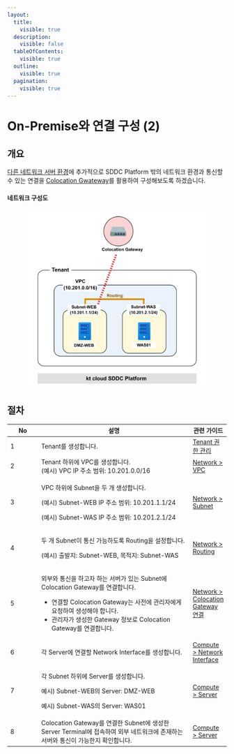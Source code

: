 ```yaml
---
layout:
  title:
    visible: true
  description:
    visible: false
  tableOfContents:
    visible: true
  outline:
    visible: true
  pagination:
    visible: true
---
```


# On-Premise와 연결 구성 (2)

## 개요

[다른 네트워크 서버 환경](subnet.md)에 추가적으로 SDDC Platform 밖의 네트워크 환경과 통신할 수 있는 연결을 [Colocation Gwateway](../network/colocation-gateway-routing.md)를 활용하여 구성해보도록 하겠습니다.

#### 네트워크 구성도

<figure><img src="../.gitbook/assets/image (514).png" alt=""><figcaption></figcaption></figure>

## 절차

<table><thead><tr><th width="70.33333333333331">No</th><th width="417">설명</th><th>관련 가이드</th></tr></thead><tbody><tr><td>1</td><td>Tenant를 생성합니다.</td><td><a href="../tenant-member.md">Tenant 권한 관리</a></td></tr><tr><td>2</td><td>Tenant 하위에 VPC를 생성합니다.<br>(예시) VPC IP 주소 범위: 10.201.0.0/16</td><td><a href="../network/vpc.md#vpc-1">Network > VPC</a></td></tr><tr><td>3</td><td><p>VPC 하위에 Subnet을 두 개 생성합니다.</p><p>(예시) Subnet-WEB IP 주소 범위: 10.201.1.1/24</p><p>(예시) Subnet-WAS IP 주소 범위: 10.201.2.1/24</p></td><td><a href="../network/subnet.md#subnet-1">Network > Subnet</a></td></tr><tr><td>4</td><td><p>두 개 Subnet이 통신 가능하도록 Routing을 설정합니다.</p><p>(예시) 출발지: Subnet-WEB, 목적지: Subnet-WAS</p></td><td><a href="../network/routing.md#routing-1">Network > Routing</a></td></tr><tr><td>5</td><td><p>외부와 통신을 하고자 하는 서버가 있는 Subnet에 Colocation Gateway를 연결합니다.</p><ul><li>연결할 Colocation Gateway는 사전에 관리자에게 요청하여 생성해야 합니다.</li><li>관리자가 생성한 Gateway 정보로 Colocation Gateway를 연결합니다.</li></ul></td><td><a href="../network/colocation-gateway-routing.md#colocation-gateway-1">Network > Colocation Gateway 연결</a></td></tr><tr><td>6</td><td>각 Server에 연결할 Network Interface를 생성합니다. </td><td><a href="../compute/network-interface.md#network-interface-1">Compute > Network Interface</a></td></tr><tr><td>7</td><td><p>각 Subnet 하위에 Server를 생성합니다.</p><p>예시) Subnet-WEB의 Server: DMZ-WEB</p><p>예시) Subnet-WAS의 Server: WAS01</p></td><td><a href="../compute/server.md#server-3">Compute > Server</a></td></tr><tr><td>8</td><td>Colocation Gateway를 연결한 Subnet에 생성한 Server Terminal에 접속하여 외부 네트워크에 존재하는 서버와 통신이 가능한지 확인합니다.</td><td><a href="../compute/server.md#server-terminal">Compute > Server</a></td></tr></tbody></table>
